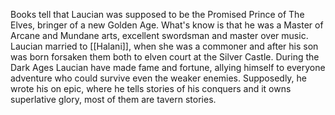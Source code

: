 Books tell that Laucian was supposed to be the Promised Prince of The Elves, bringer of a new Golden Age. What's know is that he was a Master of Arcane and Mundane arts, excellent swordsman and master over music. Laucian married to [[Halani]], when she was a commoner and after his son was born forsaken them both to elven court at the Silver Castle. During the Dark Ages Laucian have made fame and fortune, allying himself to everyone adventure who could survive even the weaker enemies. Supposedly, he wrote his on epic, where he tells stories of his conquers and it owns superlative glory, most of them are tavern stories.